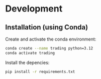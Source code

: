 # Development

## Installation (using Conda)

Create and activate the conda environment:

```bash
conda create --name trading python=3.12
conda activate trading
```

Install the depencies:

```bash
pip install -r requirements.txt
```
